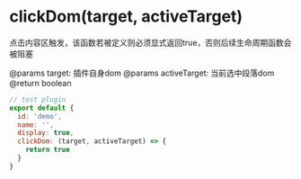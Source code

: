 # clickDom(target, activeTarget)

点击内容区触发，该函数若被定义则必须显式返回true，否则后续生命周期函数会被阻塞

@params target: 插件自身dom
@params activeTarget: 当前选中段落dom
@return boolean

```javascript
// test plugin
export default {
  id: 'demo',
  name: '',
  display: true,
  clickDom: (target, activeTarget) => {
    return true
  }
}
```